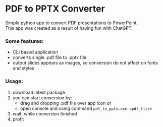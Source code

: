 # PDF to PPTX Converter

Simple python app to convert PDF presentations to PowerPoint.   
This app was created as a result of having fun with ChatGPT.

### Some features:
- CLI based application
- converts single .pdf file to .pptx file
- output slides appears as images, so conversion do not affect on fonts and styles 

### Usage:
1. download latest package
2. you can start conversion by: 
   - drag and dropping .pdf file over app icon or 
   - open console and using command `pdf_to_pptx.exe <pdf_file>`
3. wait, while conversion finished
4. profit